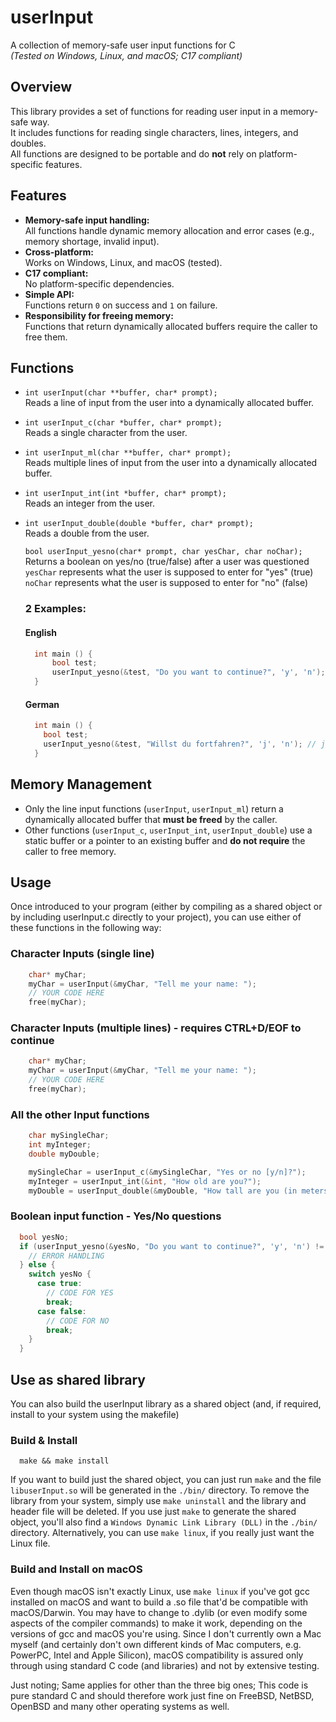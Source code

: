 # userInput

A collection of memory-safe user input functions for C  
*(Tested on Windows, Linux, and macOS; C17 compliant)*

## Overview

This library provides a set of functions for reading user input in a memory-safe way.  
It includes functions for reading single characters, lines, integers, and doubles.  
All functions are designed to be portable and do **not** rely on platform-specific features.

## Features

- **Memory-safe input handling:**  
  All functions handle dynamic memory allocation and error cases (e.g., memory shortage, invalid input).
- **Cross-platform:**  
  Works on Windows, Linux, and macOS (tested).
- **C17 compliant:**  
  No platform-specific dependencies.
- **Simple API:**  
  Functions return `0` on success and `1` on failure.
- **Responsibility for freeing memory:**  
  Functions that return dynamically allocated buffers require the caller to free them.

## Functions

- `int userInput(char **buffer, char* prompt);`  
  Reads a line of input from the user into a dynamically allocated buffer.

- `int userInput_c(char *buffer, char* prompt);`  
  Reads a single character from the user.

- `int userInput_ml(char **buffer, char* prompt);`  
  Reads multiple lines of input from the user into a dynamically allocated buffer.

- `int userInput_int(int *buffer, char* prompt);`  
  Reads an integer from the user.

- `int userInput_double(double *buffer, char* prompt);`  
  Reads a double from the user.

  `bool userInput_yesno(char* prompt, char yesChar, char noChar);`
  Returns a boolean on yes/no (true/false) after a user was questioned
  `yesChar` represents what the user is supposed to enter for "yes" (true)
  `noChar`  represents what the user is supposed to enter for "no"  (false)

  ### 2 Examples:

  #### English

  ```C
    int main () {
        bool test;
        userInput_yesno(&test, "Do you want to continue?", 'y', 'n'); // y means yes, n means no
    }
  ```

  #### German

  ```C
    int main () {
      bool test;
      userInput_yesno(&test, "Willst du fortfahren?", 'j', 'n'); // j means "ja" (yes in German), n means "nein" (no in German)
    } 
  ```

## Memory Management

- Only the line input functions (`userInput`, `userInput_ml`) return a dynamically allocated buffer that **must be freed** by the caller.
- Other functions (`userInput_c`, `userInput_int`, `userInput_double`) use a static buffer or a pointer to an existing buffer and **do not require** the caller to free memory.

## Usage

Once introduced to your program (either by compiling as a shared object or by including userInput.c directly to your project), you can use either of these functions
in the following way:

### Character Inputs (single line)

```C
    char* myChar;
    myChar = userInput(&myChar, "Tell me your name: ");
    // YOUR CODE HERE
    free(myChar);
```

### Character Inputs (multiple lines) - requires CTRL+D/EOF to continue

```C
    char* myChar;
    myChar = userInput(&myChar, "Tell me your name: ");
    // YOUR CODE HERE
    free(myChar);
```

### All the other Input functions

```C
    char mySingleChar;
    int myInteger;
    double myDouble;

    mySingleChar = userInput_c(&mySingleChar, "Yes or no [y/n]?");
    myInteger = userInput_int(&int, "How old are you?");
    myDouble = userInput_double(&myDouble, "How tall are you (in meters, two decimal places)?");
```

### Boolean input function - Yes/No questions

```C
  bool yesNo;
  if (userInput_yesno(&yesNo, "Do you want to continue?", 'y', 'n') != 0) {
    // ERROR HANDLING
  } else {
    switch yesNo {
      case true:
        // CODE FOR YES
        break;
      case false:
        // CODE FOR NO
        break;
    }
  }
```

## Use as shared library

You can also build the userInput library as a shared object (and, if required, install to your system using the makefile) 

### Build & Install

```
  make && make install

```

If you want to build just the shared object, you can just run `make` and the file `libuserInput.so` will be generated in the `./bin/` directory.
To remove the library from your system, simply use `make uninstall` and the library and header file will be deleted.
If you use just `make` to generate the shared object, you'll also find a `Windows Dynamic Link Library (DLL)` in the `./bin/` directory.
Alternatively, you can use `make linux`, if you really just want the Linux file.

### Build and Install on macOS

Even though macOS isn't exactly Linux, use `make linux` if you've got gcc installed on macOS and want to build a .so file that'd be compatible with macOS/Darwin.
You may have to change to .dylib (or even modify some aspects of the compiler commands) to make it work, depending on the versions of gcc and macOS you're using.
Since I don't currently own a Mac myself (and certainly don't own different kinds of Mac computers, e.g. PowerPC, Intel and Apple Silicon), macOS compatibility
is assured only through using standard C code (and libraries) and not by extensive testing.

Just noting; Same applies for other than the three big ones; This code is pure standard C and should therefore work just fine on FreeBSD, NetBSD, OpenBSD and many
other operating systems as well.